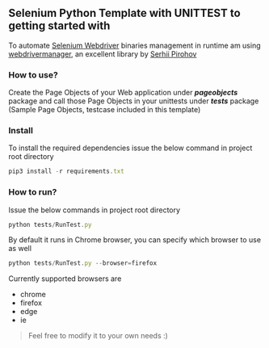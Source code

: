 ## Selenium Python Template with UNITTEST to getting started with

To automate [Selenium Webdriver](https://docs.seleniumhq.org/projects/webdriver/) binaries management in runtime am using [webdrivermanager](https://github.com/SergeyPirogov/webdriver_manager), an excellent library by [Serhii Pirohov](https://github.com/SergeyPirogov)

### How to use?
Create the Page Objects of your Web application under **_pageobjects_** package and call those Page Objects in your  unittests under **_tests_** package (Sample Page Objects, testcase included in this template)

### Install
To install the required dependencies issue the below command in project root directory
```javascript
pip3 install -r requirements.txt
```

### How to run?
Issue the below commands in project root directory

```javascript
python tests/RunTest.py
```
By default it runs in Chrome browser, you can specify which browser to use as well
```javascript
python tests/RunTest.py --browser=firefox
```

Currently supported browsers are
* chrome
* firefox
* edge
* ie

> Feel free to modify it to your own needs :)